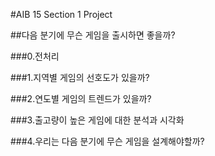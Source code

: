 #AIB 15 Section 1 Project

##다음 분기에 무슨 게임을 출시하면 좋을까?

###0.전처리

###1.지역별 게임의 선호도가 있을까?

###2.연도별 게임의 트렌드가 있을까?

###3.출고량이 높은 게임에 대한 분석과 시각화

###4.우리는 다음 분기에 무슨 게임을 설계해야할까?
